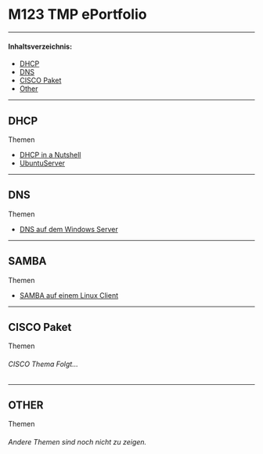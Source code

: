 # M123 TMP ePortfolio

---
#### Inhaltsverzeichnis:
- [DHCP](#dhcp)
- [DNS](#dns)
- [CISCO Paket](#cisco-paket)
- [Other](#other)
---

## DHCP
Themen
- [DHCP in a Nutshell](DHCP/README.md)
- [UbuntuServer](DHCP/Ubuntuserver.md)

---
## DNS
Themen
- [DNS auf dem Windows Server](DNS/README.md)

---
## SAMBA
Themen
- [SAMBA auf einem Linux Client](SAMBA/README.md)

---
## CISCO Paket
Themen
###### CISCO Thema Folgt...

---

## OTHER
Themen
###### Andere Themen sind noch nicht zu zeigen.

